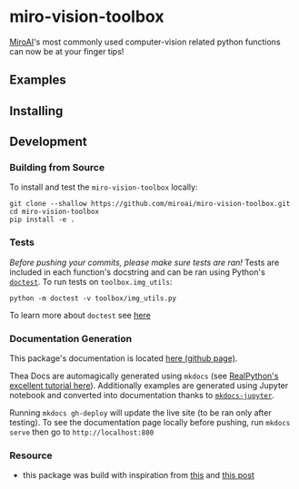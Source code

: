 # miro-vision-toolbox
[MiroAI](https://miro.io/)'s most commonly used computer-vision related python functions can now be at your finger tips!

## Examples

## Installing

## Development

### Building from Source
To install and test the `miro-vision-toolbox` locally:
```
git clone --shallow https://github.com/miroai/miro-vision-toolbox.git
cd miro-vision-toolbox
pip install -e .
```

### Tests
_Before pushing your commits, please make sure tests are ran!_ Tests are included in each function's docstring and can be ran using Python's [`doctest`](https://realpython.com/python-project-documentation-with-mkdocs/#write-examples-and-test-them-using-doctest). To run tests on `toolbox.img_utils`:

```
python -m doctest -v toolbox/img_utils.py
```
To learn more about `doctest` see [here](https://realpython.com/python-doctest/)

### Documentation Generation
This package's documentation is located [here (github page)](https://miroai.github.io/miro-vision-toolbox/).

Thea Docs are automagically generated using `mkdocs` (see [RealPython's excellent tutorial here](https://realpython.com/python-project-documentation-with-mkdocs/#step-1-set-up-your-environment-for-building-documentation)). Additionally examples are generated using Jupyter notebook and converted into documentation thanks to [`mkdocs-jupyter`](https://github.com/danielfrg/mkdocs-jupyter).


Running `mkdocs gh-deploy` will update the live site (to be ran only after testing). To see the documentation page locally before pushing, run `mkdocs serve` then go to `http://localhost:800`

### Resource
* this package was build with inspiration from [this](https://www.freecodecamp.org/news/build-your-first-python-package/) and [this post](https://godatadriven.com/blog/a-practical-guide-to-using-setup-py/)
